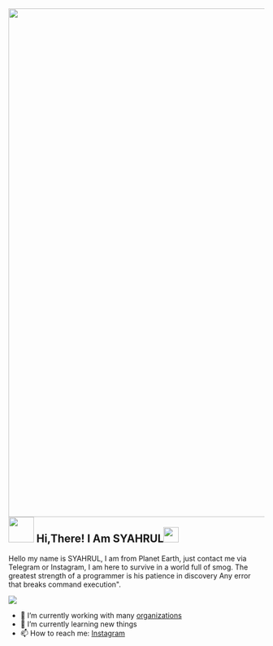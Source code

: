 <h2> <img src="https://giphy.com/explore/welcome-team" width="1000" /> 
<br> <img src="https://user-images.githubusercontent.com/62280849/128853969-84ff61d3-28c0-418d-9946-341ea61c7dce.gif" width="50" center > Hi,There!  I Am SYAHRUL<img src="https://miro.medium.com/v2/resize:fit:1000/1*ZXQifyIny_o2bFmz1BBz3A.gif" width="30" /> </h2>

Hello my name is SYAHRUL, I am from Planet Earth, just contact me via Telegram or Instagram,
I am here to survive in a world full of smog.
The greatest strength of a programmer is his patience in discovery
Any error that breaks command execution".

<img src="https://github.com/MishManners/MishManners/blob/master/MishManners%20Room%20animated.gif">

- 🔭 I’m currently working with many [organizations](https://coconut.or.id/contact)
- 🌱 I’m currently learning new things
- 📫 How to reach me: [Instagram](https://www.instagram.com/syahrul_rmdhnn/)